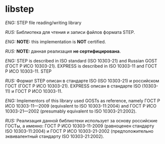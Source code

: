 # libstep

*ENG:* STEP file reading/writing library

*RUS:* Библиотека для чтения и записи файлов формата STEP.

*ENG:* **NOTE:** this implementation is **NOT** certified.

*RUS:* **NOTE:** данная реализация **не сертифицирована**.

*ENG:* STEP is described in ISO standard (ISO 10303-21) and Russian GOST (ГОСТ Р ИСО
10303-21). EXPRESS is described in ISO 10303-11 and ГОСТ Р ИСО 10303-11.
STEP

*RUS:* Формат STEP описан в стандарте ISO (ISO 10303-21) и российском ГОСТ (ГОСТ Р ИСО 10303-21). EXPRESS описан в стандарте ISO (10303-11) и ГОСТ Р ИСО 10303-11.

*ENG:* Implementors of this library used GOSTs as reference, namely ГОСТ Р ИСО
10303-11—2009 (equivalent to ISO 10303-11:2004) and ГОСТ Р ИСО 10303-21—2002
(presumably equivalent to ISO 10303-21:2002).

*RUS:* Реализация данной библиотеки использует за основу российские ГОСТы, а именно: ГОСТ Р ИСО 10303-11-2009 (равноценен стандарту ISO 10303-11:2004) и ГОСТ Р ИСО 10303-21-2002 (предположительно эквивалентный стандарту ISO 10303-21:2002).
